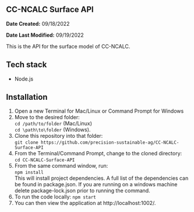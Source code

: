 ## CC-NCALC Surface API
**Date Created:** 09/18/2022

**Date Last Modified:** 09/19/2022

This is the API for the surface model of CC-NCALC.

## Tech stack

- Node.js


## Installation

1. Open a new Terminal for Mac/Linux or Command Prompt for Windows
2. Move to the desired folder:<br>
   `cd /path/to/folder` (Mac/Linux)<br>
   `cd \path\to\folder` (Windows).
3. Clone this repository into that folder:<br>
   `git clone https://github.com/precision-sustainable-ag/CC-NCALC-Surface-API`
4. From the Terminal/Command Prompt, change to the cloned directory:<br>
   `cd CC-NCALC-Surface-API`
5. From the same command window, run:<br>
   `npm install`<br>
   This will install project dependencies. A full list of the dependencies can be found in package.json. If you are running on a windows machine delete package-lock.json prior to running the command.
6. To run the code locally:
   `npm start`
7. You can then view the application at http://localhost:1002/.